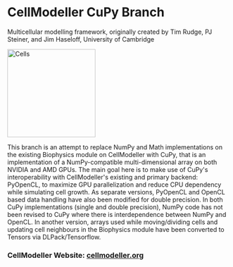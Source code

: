 CellModeller CuPy Branch
========================
Multicellular modelling framework, originally created by Tim Rudge, PJ Steiner, and Jim Haseloff, University of Cambridge

<img src="https://data.plantsci.cam.ac.uk/Haseloff/files/stacks-image-5b52112.png" alt="Cells" width="200px"/>

This branch is an attempt to replace NumPy and Math implementations on the existing Biophysics module on CellModeller with CuPy, that is an implementation of a NumPy-compatible multi-dimensional array on both NVIDIA and AMD GPUs. The main goal here is to make use of CuPy's interoperability with CellModeller's existing and primary backend: PyOpenCL, to maximize GPU parallelization and reduce CPU dependency while simulating cell growth. As separate versions, PyOpenCL and OpenCL based data handling have also been modified for double precision. In both CuPy implementations (single and double precision), NumPy code has not been revised to CuPy where there is interdependence between NumPy and OpenCL. In another version, arrays used while moving/dividing cells and updating cell neighbours in the Biophysics module have been converted to Tensors via DLPack/Tensorflow.

### CellModeller Website: [cellmodeller.org](http://cellmodeller.org)
